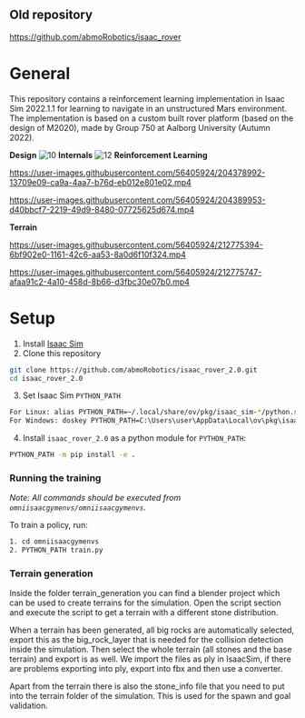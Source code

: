 ## Old repository

https://github.com/abmoRobotics/isaac_rover

# General
This repository contains a reinforcement learning implementation in Isaac Sim 2022.1.1 for learning to navigate in an unstructured Mars environment. The implementation is based on a custom built rover platform (based on the design of M2020), made by Group 750 at Aalborg University (Autumn 2022).

**Design**
![10](https://user-images.githubusercontent.com/56405924/200193226-f0ae8f5f-2c59-45ce-a091-d0b832dbc6ac.JPG)
**Internals**
![12](https://user-images.githubusercontent.com/56405924/200193231-ff1713ef-f4f9-46c4-8d7d-28ef6c3dc83d.JPG)
**Reinforcement Learning**

https://user-images.githubusercontent.com/56405924/204378992-13709e09-ca9a-4aa7-b76d-eb012e801e02.mp4

https://user-images.githubusercontent.com/56405924/204389953-d40bbcf7-2219-49d9-8480-07725625d674.mp4

**Terrain**


https://user-images.githubusercontent.com/56405924/212775394-6bf902e0-1161-42c6-aa53-8a0d6f10f324.mp4



https://user-images.githubusercontent.com/56405924/212775747-afaa91c2-4a10-458d-8b66-d3fbc30e07b0.mp4




# Setup
1. Install [Isaac Sim](https://developer.nvidia.com/isaac-sim)
2. Clone this repository 
``` bash
git clone https://github.com/abmoRobotics/isaac_rover_2.0.git
cd isaac_rover_2.0
```
3. Set Isaac Sim `PYTHON_PATH`
``` bash
For Linux: alias PYTHON_PATH=~/.local/share/ov/pkg/isaac_sim-*/python.sh
For Windows: doskey PYTHON_PATH=C:\Users\user\AppData\Local\ov\pkg\isaac_sim-*\python.bat $*
```
4. Install `isaac_rover_2.0` as a python module for `PYTHON_PATH`:
```bash
PYTHON_PATH -m pip install -e .
```
### Running the training
*Note: All commands should be executed from `omniisaacgymenvs/omniisaacgymenvs`.*

To train a policy, run:

```bash
1. cd omniisaacgymenvs
2. PYTHON_PATH train.py
```

### Terrain generation

Inside the folder terrain_generation you can find a blender project which can be used to create terrains for the simulation. Open the script section and execute the script to get a terrain with a different stone distribution.

When a terrain has been generated, all big rocks are automatically selected, export this as the big_rock_layer that is needed for the collision detection inside the simulation. Then select the whole terrain (all stones and the base terrain) and export is as well. We import the files as ply in IsaacSim, if there are problems exporting into ply, export into fbx and then use a converter.

Apart from the terrain there is also the stone_info file that you need to put into the terrain folder of the simulation. This is used for the spawn and goal validation.
